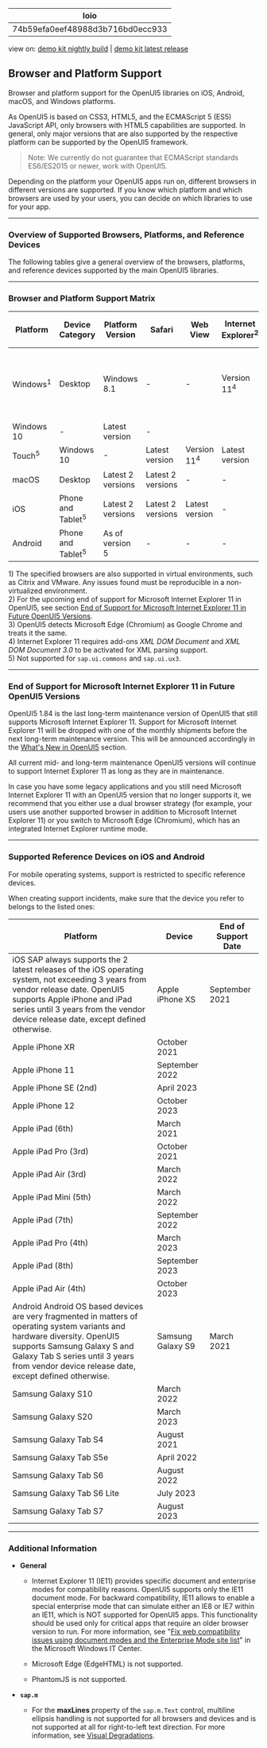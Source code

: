 <!-- loio74b59efa0eef48988d3b716bd0ecc933 -->

| loio |
| -----|
| 74b59efa0eef48988d3b716bd0ecc933 |

<div id="loio">

view on: [demo kit nightly build](https://openui5nightly.hana.ondemand.com/#/topic/74b59efa0eef48988d3b716bd0ecc933) | [demo kit latest release](https://openui5.hana.ondemand.com/#/topic/74b59efa0eef48988d3b716bd0ecc933)</div>

## Browser and Platform Support

Browser and platform support for the OpenUI5 libraries on iOS, Android, macOS, and Windows platforms.

As OpenUI5 is based on CSS3, HTML5, and the ECMAScript 5 \(ES5\) JavaScript API, only browsers with HTML5 capabilities are supported. In general, only major versions that are also supported by the respective platform can be supported by the OpenUI5 framework.

> Note:
> We currently do not guarantee that ECMAScript standards ES6/ES2015 or newer, work with OpenUI5.
> 
> 

Depending on the platform your OpenUI5 apps run on, different browsers in different versions are supported. If you know which platform and which browsers are used by your users, you can decide on which libraries to use for your app.

***

### Overview of Supported Browsers, Platforms, and Reference Devices

The following tables give a general overview of the browsers, platforms, and reference devices supported by the main OpenUI5 libraries.

***

<a name="loio74b59efa0eef48988d3b716bd0ecc933__section_bgw_kns_hnb"/>

### Browser and Platform Support Matrix

|Platform|Device Category|Platform Version|Safari|Web View|Internet Explorer<sup>2</sup>|Microsoft Edge \(Chromium\)<sup>3</sup>|Google Chrome|Mozilla Firefox|SAP Fiori Client|
|--------|---------------|----------------|------|--------|-----------------------------|---------------------------------------|-------------|---------------|----------------|
|Windows<sup>1</sup>|Desktop|Windows 8.1|-|-|Version 11<sup>4</sup>|Latest version|Latest version|Latest version and Extended Support Release \(ESR\)|-|
|Windows 10|-|Latest version|-|
|Touch<sup>5</sup>|Windows 10|-|Latest version|Version 11<sup>4</sup>|Latest version|Latest version|Latest version|
|macOS|Desktop|Latest 2 versions|Latest 2 versions|-|-|-|Latest version<sup>5</sup>|-|-|
|iOS|Phone and Tablet<sup>5</sup>|Latest 2 versions|Latest 2 versions|Latest version|-|-|-|-|Latest version|
|Android|Phone and Tablet<sup>5</sup>|As of version 5|-|-|-|-|Latest version|-|Latest version|

1\) The specified browsers are also supported in virtual environments, such as Citrix and VMware. Any issues found must be reproducible in a non-virtualized environment.  
 2\) For the upcoming end of support for Microsoft Internet Explorer 11 in OpenUI5, see section [End of Support for Microsoft Internet Explorer 11 in Future OpenUI5 Versions](Browser_and_Platform_Support_74b59ef.md#loio74b59efa0eef48988d3b716bd0ecc933__MS_IE).  
 3\) OpenUI5 detects Microsoft Edge \(Chromium\) as Google Chrome and treats it the same.  
 4\) Internet Explorer 11 requires add-ons *XML DOM Document* and *XML DOM Document 3.0* to be activated for XML parsing support.  
 5\) Not supported for `sap.ui.commons` and `sap.ui.ux3`.  
 

***

<a name="loio74b59efa0eef48988d3b716bd0ecc933__MS_IE"/>

### End of Support for Microsoft Internet Explorer 11 in Future OpenUI5 Versions

OpenUI5 1.84 is the last long-term maintenance version of OpenUI5 that still supports Microsoft Internet Explorer 11. Support for Microsoft Internet Explorer 11 will be dropped with one of the monthly shipments before the next long-term maintenance version. This will be announced accordingly in the [What's New in OpenUI5](What's_New_in_OpenUI5_99ac68a.md) section.

All current mid- and long-term maintenance OpenUI5 versions will continue to support Internet Explorer 11 as long as they are in maintenance.

In case you have some legacy applications and you still need Microsoft Internet Explorer 11 with an OpenUI5 version that no longer supports it, we recommend that you either use a dual browser strategy \(for example, your users use another supported browser in addition to Microsoft Internet Explorer 11\) or you switch to Microsoft Edge \(Chromium\), which has an integrated Internet Explorer runtime mode.

***

<a name="loio74b59efa0eef48988d3b716bd0ecc933__section_n3t_dns_hnb"/>

### Supported Reference Devices on iOS and Android

For mobile operating systems, support is restricted to specific reference devices.

When creating support incidents, make sure that the device you refer to belongs to the listed ones:

|Platform|Device|End of Support Date|
|--------|------|-------------------|
|iOS SAP always supports the 2 latest releases of the iOS operating system, not exceeding 3 years from vendor release date. OpenUI5 supports Apple iPhone and iPad series until 3 years from the vendor device release date, except defined otherwise.|Apple iPhone XS|September 2021|
|Apple iPhone XR|October 2021|
|Apple iPhone 11|September 2022|
|Apple iPhone SE \(2nd\)|April 2023|
|Apple iPhone 12|October 2023|
|Apple iPad \(6th\)|March 2021|
|Apple iPad Pro \(3rd\)|October 2021|
|Apple iPad Air \(3rd\)|March 2022|
|Apple iPad Mini \(5th\)|March 2022|
|Apple iPad \(7th\)|September 2022|
|Apple iPad Pro \(4th\)|March 2023|
|Apple iPad \(8th\)|September 2023|
|Apple iPad Air \(4th\)|October 2023|
|Android Android OS based devices are very fragmented in matters of operating system variants and hardware diversity. OpenUI5 supports Samsung Galaxy S and Galaxy Tab S series until 3 years from vendor device release date, except defined otherwise.|Samsung Galaxy S9|March 2021|
|Samsung Galaxy S10|March 2022|
|Samsung Galaxy S20|March 2023|
|Samsung Galaxy Tab S4|August 2021|
|Samsung Galaxy Tab S5e|April 2022|
|Samsung Galaxy Tab S6|August 2022|
|Samsung Galaxy Tab S6 Lite|July 2023|
|Samsung Galaxy Tab S7|August 2023|

***

### Additional Information

-   **General**

    -   Internet Explorer 11 \(IE11\) provides specific document and enterprise modes for compatibility reasons. OpenUI5 supports only the IE11 document mode. For backward compatibility, IE11 allows to enable a special enterprise mode that can simulate either an IE8 or IE7 within an IE11, which is NOT supported for OpenUI5 apps. This functionality should be used only for critical apps that require an older browser version to run. For more information, see "[Fix web compatibility issues using document modes and the Enterprise Mode site list](https://technet.microsoft.com/itpro/internet-explorer/ie11-deploy-guide/fix-compat-issues-with-doc-modes-and-enterprise-mode-site-list)" in the Microsoft Windows IT Center.

    -   Microsoft Edge \(EdgeHTML\) is not supported.

    -   PhantomJS is not supported.

-   **`sap.m`**
    -   For the **maxLines** property of the `sap.m.Text` control, multiline ellipsis handling is not supported for all browsers and devices and is not supported at all for right-to-left text direction. For more information, see [Visual Degradations](Visual_Degradations_f08f296.md).

